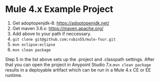 # Mule 4.x Example Project

1. Get adoptopenjdk-8: https://adoptopenjdk.net/
2. Get maven 3.6.x: https://maven.apache.org/
3. Add above to your path if neccessary.
4. `git clone git@github.com:rubin55/mule-four.git`
5. `mvn eclipse:eclipse`
6. `mvn clean package`

Step 5 in the list above sets up the .project and .classpath settings. After that you can open the project in Anypoint Studio 7.x.`mvn clean package` results in a deployable artifact which can be run in a Mule 4.x CE or EE runtime.
